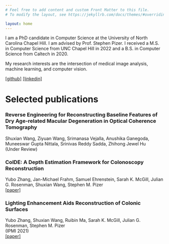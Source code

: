 ```yaml
---
# Feel free to add content and custom Front Matter to this file.
# To modify the layout, see https://jekyllrb.com/docs/themes/#overriding-theme-defaults

layout: home
---
```

I am a PhD candidate in Computer Science at the University of North Carolina Chapel Hill.
I am advised by Prof. Stephen Pizer. I received a M.S. in Computer Science from UNC Chapel Hill in 2022 and a B.S. in Computer Science from Caltech in 2020.

My research interests are the intersection of medical image analysis, machine learning, and computer vision.

[[github]](https://github.com/sherry97)
[[linkedin]](https://www.linkedin.com/in/sherry-wang-70814b10b/)

# Selected publications
### Reverse Engineering for Reconstructing Baseline Features of Dry Age-related Macular Degeneration in Optical Coherence Tomography
Shuxian Wang, Ziyuan Wang, Srimanasa Vejalla, Anushika Ganegoda, Muneeswar Gupta Nittala, Srinivas Reddy Sadda, Zhihong Jewel Hu <br>
(Under Review)

### ColDE: A Depth Estimation Framework for Colonoscopy Reconstruction
Yubo Zhang, Jan-Michael Frahm, Samuel Ehrenstein, Sarah K. McGill, Julian G. Rosenman, Shuxian Wang, Stephen M. Pizer <br>
[[paper]](https://arxiv.org/abs/2111.10371)

### Lighting Enhancement Aids Reconstruction of Colonic Surfaces
Yubo Zhang, Shuxian Wang, Ruibin Ma, Sarah K. McGill, Julian G. Rosenman, Stephen M. Pizer <br>
(IPMI 2021) <br>
[[paper]](https://arxiv.org/abs/2103.10310)
